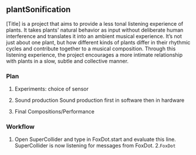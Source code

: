 ## plantSonification
[Title] is a project that aims to provide a less tonal listening experience of plants. It takes plants' natural behavior as input without deliberate human interference and translates it into an ambient musical experience. It’s not just about one plant, but how different kinds of plants differ in their rhythmic cycles and contribute together to a musical composition. Through this listening experience, the project encourages a more intimate relationship with plants in a slow, subtle and collective manner.

### Plan
1. Experiments: choice of sensor

2. Sound production
Sound production first in software then in hardware

3. Final Compositions/Performance

### Workflow
1. Open SuperCollider and type in FoxDot.start and evaluate this line. SuperCollider is now listening for messages from FoxDot.
2.`FoxDot`
